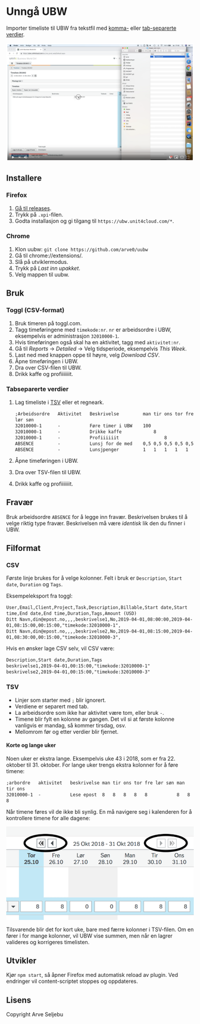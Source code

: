 # Unngå UBW

Importer timeliste til UBW fra tekstfil med [komma-](https://en.wikipedia.org/wiki/Comma-separated_values) eller [tab-separerte verdier](https://en.wikipedia.org/wiki/Tab-separated_values).

![](youtube.png)


## Installere

### Firefox
1. [Gå til releases](https://github.com/arve0/uubw/releases).
2. Trykk på `.xpi`-filen.
3. Godta installasjon og gi tilgang til `https://ubw.unit4cloud.com/*`.

### Chrome
1. Klon uubw: `git clone https://github.com/arve0/uubw`
2. Gå til chrome://extensions/.
3. Slå på utviklermodus.
4. Trykk på *Last inn upakket*.
5. Velg mappen til uubw.


## Bruk
### Toggl (CSV-format)
1. Bruk timeren på toggl.com.
2. Tagg timeføringene med `timekode:nr`. `nr` er arbeidsordre i UBW, eksempelvis er administrasjon `32010000-1`.
3. Hvis timeføringen også skal ha en aktivitet, tagg med `aktivitet:nr`.
4. Gå til *Reports* → *Detailed* → Velg tidsperiode, eksempelvis *This Week*.
5. Last ned med knappen oppe til høyre, velg *Download CSV*.
6. Åpne timeføringen i UBW.
7. Dra over CSV-filen til UBW.
8. Drikk kaffe og profiiiiiiit.

### Tabseparerte verdier
1. Lag timeliste i [TSV](https://en.wikipedia.org/wiki/Tab-separated_values) eller et regneark.

	```tsv
	;Arbeidsordre	Aktivitet	Beskrivelse     	man	tir	ons	tor	fre	lør	søn
	32010000-1  	-       	Føre timer i UBW	100
	32010000-1  	-       	Drikke kaffe    	  	8
	32010000-1  	-       	Profiiiiiit     	  		8
	ABSENCE     	-       	Lunsj for de med	0,5	0,5	0,5	0,5	0,5
	ABSENCE     	-       	Lunsjpenger     	1 	1 	1 	1 	1
	```

2. Åpne timeføringen i UBW.
3. Dra over TSV-filen til UBW.
4. Drikk kaffe og profiiiiiiit.


## Fravær
Bruk arbeidsordre `ABSENCE` for å legge inn fravær. Beskrivelsen brukes til å
velge riktig type fravær. Beskrivelsen må være _identisk_ lik den du finner i UBW.


## Filformat
### CSV
Første linje brukes for å velge kolonner. Felt i bruk er `Description`, `Start date`, `Duration` og `Tags`.

Eksempeleksport fra toggl:
```csv
User,Email,Client,Project,Task,Description,Billable,Start date,Start time,End date,End time,Duration,Tags,Amount (USD)
Ditt Navn,din@epost.no,,,,beskrivelse1,No,2019-04-01,08:00:00,2019-04-01,08:15:00,00:15:00,"timekode:32010000-1",
Ditt Navn,din@epost.no,,,,beskrivelse2,No,2019-04-01,08:15:00,2019-04-01,08:30:00,00:15:00,"timekode:32010000-3",
```

Hvis en ønsker lage CSV selv, vil CSV være:
```csv
Description,Start date,Duration,Tags
beskrivelse1,2019-04-01,00:15:00,"timekode:32010000-1"
beskrivelse2,2019-04-01,00:15:00,"timekode:32010000-3"
```

### TSV
- Linjer som starter med `;` blir ignorert.
- Verdiene er separert med tab.
- La arbeidsordre som ikke har aktivitet være tom, eller bruk `-`.
- Timene blir fylt en kolonne av gangen. Det vil si at første kolonne vanligvis
  er mandag, så kommer tirsdag, osv.
- Mellomrom før og etter verdier blir fjernet.

#### Korte og lange uker
Noen uker er ekstra lange. Eksempelvis uke 43 i 2018, som er fra 22. oktober til 31. oktober.
For lange uker trengs ekstra kolonner for å føre timene:

```tsv
;arbordre	aktivitet	beskrivelse	man	tir	ons	tor	fre	lør	søn	man	tir	ons
32010000-1	-       	Lese epost	8	8	8	8	8			8	8	8
```

Når timene føres vil de ikke bli synlig. En må navigere seg i kalenderen
for å kontrollere timene for alle dagene:

![](lang-uke.png)

Tilsvarende blir det for kort uke, bare med færre kolonner i TSV-filen. Om en fører i
for mange kolonner, vil UBW vise summen, men når en lagrer valideres og korrigeres
timelisten.


## Utvikler
Kjør `npm start`, så åpner Firefox med automatisk reload av plugin. Ved endringer
vil content-scriptet stoppes og oppdateres.


## Lisens
Copyright Arve Seljebu
